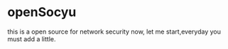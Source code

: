 # openSocyu
this is   a   open  source for  network  security
now, let me start,everyday   you  must add a little.
